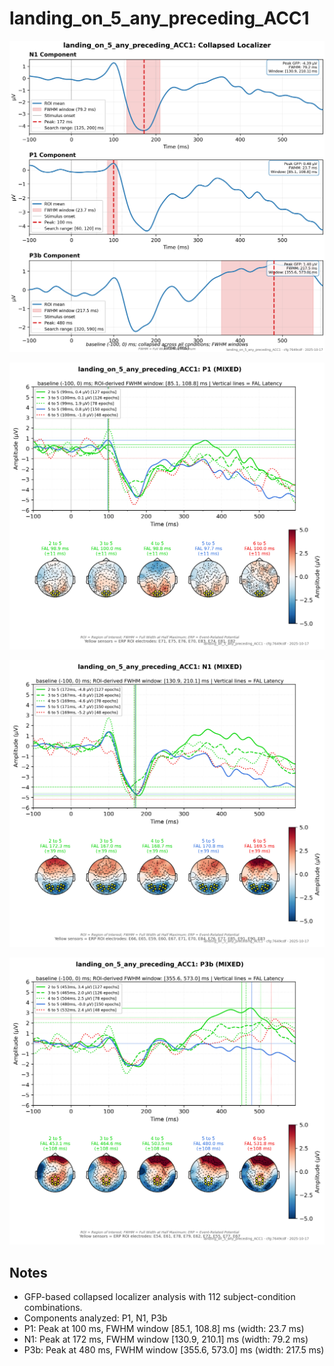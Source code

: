 # landing_on_5_any_preceding_ACC1

![figure](docs/assets/plots/landing_on_5_any_preceding_ACC1/landing_on_5_any_preceding_ACC1-collapsed_localizer.png)

![figure](docs/assets/plots/landing_on_5_any_preceding_ACC1/landing_on_5_any_preceding_ACC1-P1.png)

![figure](docs/assets/plots/landing_on_5_any_preceding_ACC1/landing_on_5_any_preceding_ACC1-N1.png)

![figure](docs/assets/plots/landing_on_5_any_preceding_ACC1/landing_on_5_any_preceding_ACC1-P3b.png)


## Notes

- GFP-based collapsed localizer analysis with 112 subject-condition combinations.
- Components analyzed: P1, N1, P3b
- P1: Peak at 100 ms, FWHM window [85.1, 108.8] ms (width: 23.7 ms)
- N1: Peak at 172 ms, FWHM window [130.9, 210.1] ms (width: 79.2 ms)
- P3b: Peak at 480 ms, FWHM window [355.6, 573.0] ms (width: 217.5 ms)
